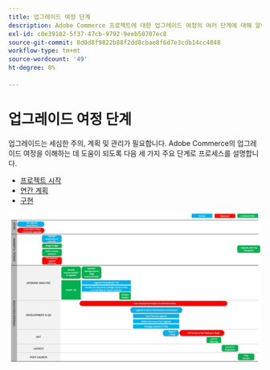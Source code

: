 ```yaml
---
title: 업그레이드 여정 단계
description: Adobe Commerce 프로젝트에 대한 업그레이드 여정의 여러 단계에 대해 알아봅니다.
exl-id: c0e39102-5f37-47cb-9792-9eeb50707ec8
source-git-commit: 8d0d8f9822b88f2dd8cbae8f6d7e3cdb14cc4848
workflow-type: tm+mt
source-wordcount: '49'
ht-degree: 0%

---
```


# 업그레이드 여정 단계

업그레이드는 세심한 주의, 계획 및 관리가 필요합니다. Adobe Commerce의 업그레이드 여정을 이해하는 데 도움이 되도록 다음 세 가지 주요 단계로 프로세스를 설명합니다.

- [프로젝트 시작](project-launch.md)
- [연간 계획](annual-planning.md)
- [구현](implementation.md)

![](../../assets/upgrade-guide/upgrade-journey-phases.svg)
